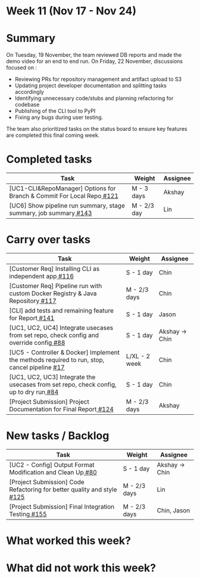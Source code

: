 # Week 11 (Nov 17 - Nov 24)

# Summary

On Tuesday, 19 November, the team reviewed DB reports and made the demo video for an end to end run. 
On Friday, 22 November, discussions focused on :
- Reviewing PRs for repository management and artifact upload to S3 
- Updating project developer documentation and splitting tasks accordingly
- Identifying unnecessary code/stubs and planning refactoring for codebase
- Publishing of the CLI tool to PyPI
- Fixing any bugs during user testing. 

The team also prioritized tasks on the status board to ensure key features are completed this final coming week.

# Completed tasks

| Task                                                                                                                          | Weight     | Assignee |
|-------------------------------------------------------------------------------------------------------------------------------|------------|----------|
| [UC1-CLI&RepoManager] Options for Branch & Commit For Local Repo[ #121](https://github.com/CS6510-SEA-F24/t4-cicd/issues/121) | M - 3 days | Akshay   |
| [UC6] Show pipeline run summary, stage summary, job summary[ #143](https://github.com/CS6510-SEA-F24/t4-cicd/issues/143)                             | M - 2/3 day   | Lin            |


# Carry over tasks

| Task                                                                                                                                                 | Weight        | Assignee       |
|------------------------------------------------------------------------------------------------------------------------------------------------------|---------------|----------------|
| [Customer Req] Installing CLI as independent app[ #116](https://github.com/CS6510-SEA-F24/t4-cicd/issues/116)                                        | S - 1 day     | Chin           |
| [Customer Req] Pipeline run with custom Docker Registry & Java Repository[ #117](https://github.com/CS6510-SEA-F24/t4-cicd/issues/117)               | M - 2/3 days  | Chin           |
| [CLI] add tests and remaining feature for Report[ #141](https://github.com/CS6510-SEA-F24/t4-cicd/issues/141)                                        | S - 1 day     | Jason          |
| [UC1, UC2, UC4] Integrate usecases from set repo, check config and override config[ #88](https://github.com/CS6510-SEA-F24/t4-cicd/issues/88)        | S - 1 day     | Akshay -> Chin |
| [UC5 - Controller & Docker] Implement the methods required to run, stop, cancel pipeline [ #17](https://github.com/CS6510-SEA-F24/t4-cicd/issues/17) | L/XL - 2 week | Chin           |
| [UC1, UC2, UC3] Integrate the usecases from set repo, check config, up to dry run[ #84](https://github.com/CS6510-SEA-F24/t4-cicd/issues/84)         | S - 1 day     | Chin           |
| [Project Submission] Project Documentation for Final Report[ #124](https://github.com/CS6510-SEA-F24/t4-cicd/issues/124)                             | M - 2/3 days  | Akshay         |

# New tasks / Backlog

| Task                                                                                                                            | Weight       | Assignee       |
|---------------------------------------------------------------------------------------------------------------------------------|--------------|----------------|
| [UC2 - Config] Output Format Modification and Clean Up[ #80](https://github.com/CS6510-SEA-F24/t4-cicd/issues/80)               | S - 1 day    | Akshay -> Chin |
| [Project Submission] Code Refactoring for better quality and style[ #125](https://github.com/CS6510-SEA-F24/t4-cicd/issues/125) | M - 2/3 days | Lin            |
| [Project Submission] Final Integration Testing[ #155](https://github.com/CS6510-SEA-F24/t4-cicd/issues/125)                     | M - 2/3 days | Chin, Jason    |



# What worked this week?

# What did not work this week?
